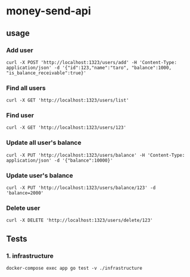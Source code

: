# money-send-api

## usage

### Add user
```
curl -X POST 'http://localhost:1323/users/add' -H 'Content-Type: application/json' -d '{"id":123,"name":"taro", "balance":1000, "is_balance_receivable":true}'
```

### Find all users
```
curl -X GET 'http://localhost:1323/users/list'
```

### Find user
```
curl -X GET 'http://localhost:1323/users/123'
```

### Update all user's balance
```
curl -X PUT 'http://localhost:1323/users/balance' -H 'Content-Type: application/json' -d '{"balance":10000}'
```

### Update user's balance
```
curl -X PUT 'http://localhost:1323/users/balance/123' -d 'balance=2000'
```

### Delete user
```
curl -X DELETE 'http://localhost:1323/users/delete/123'
```

## Tests

### 1. infrastructure
```
docker-compose exec app go test -v ./infrastructure
```